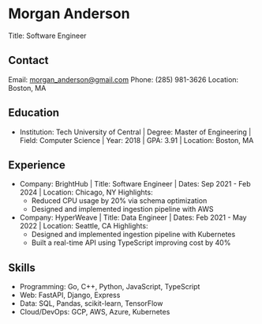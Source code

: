 # Morgan Anderson
Title: Software Engineer

## Contact
Email: morgan_anderson@gmail.com
Phone: (285) 981-3626
Location: Boston, MA

## Education
- Institution: Tech University of Central | Degree: Master of Engineering | Field: Computer Science | Year: 2018 | GPA: 3.91 | Location: Boston, MA

## Experience
- Company: BrightHub | Title: Software Engineer | Dates: Sep 2021 - Feb 2024 | Location: Chicago, NY
  Highlights:
    - Reduced CPU usage by 20% via schema optimization
    - Designed and implemented ingestion pipeline with AWS
- Company: HyperWeave | Title: Data Engineer | Dates: Feb 2021 - May 2022 | Location: Seattle, CA
  Highlights:
    - Designed and implemented ingestion pipeline with Kubernetes
    - Built a real-time API using TypeScript improving cost by 40%

## Skills
- Programming: Go, C++, Python, JavaScript, TypeScript
- Web: FastAPI, Django, Express
- Data: SQL, Pandas, scikit-learn, TensorFlow
- Cloud/DevOps: GCP, AWS, Azure, Kubernetes
